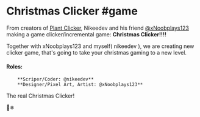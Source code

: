 # Christmas Clicker #game


From creators of [Plant Clicker](https://nikeedev.github.io/plantclicker), Nikeedev and his friend [@xNoobplays123](https://github.com/xNoobplays123) making a game clicker/incremental game: **Christmas Clicker!!!!**

Together with xNoobplays123 and myself( nikeedev ), we are creating new clicker game, that's going to take your christmas gaming to a new level. 

#### Roles: 
        **Scriper/Coder: @nikeedev**
        **Designer/Pixel Art, Artist: @xNoobplays123**

The real Christmas Clicker!

🎄❄
